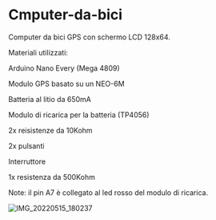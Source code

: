 # Cmputer-da-bici
Computer da bici GPS con schermo LCD 128x64.

Materiali utilizzati:

Arduino Nano Every (Mega 4809)

Modulo GPS basato su un NEO-6M

Batteria al litio da 650mA

Modulo di ricarica per la batteria (TP4056)

2x reisistenze da 10Kohm

2x pulsanti

Interruttore

1x resistenza da 500Kohm


Note: il pin A7 è collegato al led rosso del modulo di ricarica.

![IMG_20220515_180237](https://user-images.githubusercontent.com/82262976/168491673-fb9632de-8f1f-442b-96d3-eb7eb87d8f8d.jpg)
